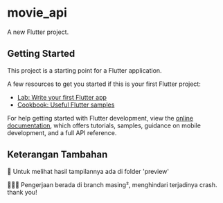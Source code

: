 # movie_api

A new Flutter project.





## Getting Started

This project is a starting point for a Flutter application.

A few resources to get you started if this is your first Flutter project:

- [Lab: Write your first Flutter app](https://docs.flutter.dev/get-started/codelab)
- [Cookbook: Useful Flutter samples](https://docs.flutter.dev/cookbook)

For help getting started with Flutter development, view the
[online documentation](https://docs.flutter.dev/), which offers tutorials,
samples, guidance on mobile development, and a full API reference.


## Keterangan Tambahan

📌 Untuk melihat hasil tampilannya ada di folder 'preview'

👩🏻‍💻 Pengerjaan berada di branch masing², menghindari terjadinya crash. thank you!

